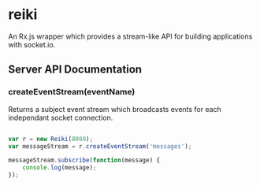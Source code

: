 reiki
===

An Rx.js wrapper which provides a stream-like API for building applications
with socket.io.

## Server API Documentation

### createEventStream(eventName)

Returns a subject event stream which broadcasts events for each independant socket connection.

```js

var r = new Reiki(8080);
var messageStream = r.createEventStream('messages');

messageStream.subscribe(function(message) {
	console.log(message);
});

```
